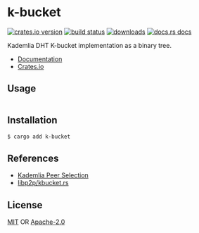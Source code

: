# k-bucket
[![crates.io version][1]][2] [![build status][3]][4]
[![downloads][5]][6] [![docs.rs docs][7]][8]

Kademlia DHT K-bucket implementation as a binary tree.

- [Documentation][8]
- [Crates.io][2]

## Usage
```rust
```

## Installation
```sh
$ cargo add k-bucket
```

## References
- [Kademlia Peer Selection](https://github.com/ethereum/wiki/wiki/Kademlia-Peer-Selection)
- [libp2p/kbucket.rs](https://github.com/libp2p/rust-libp2p/blob/c032afbde56b4f12e645857cd53582217c7a4762/protocols/kad/src/kbucket.rs)

## License
[MIT](./LICENSE-MIT) OR [Apache-2.0](./LICENSE-APACHE)

[1]: https://img.shields.io/crates/v/k-bucket.svg?style=flat-square
[2]: https://crates.io/crates/k-bucket
[3]: https://img.shields.io/travis/datrs/k-bucket.svg?style=flat-square
[4]: https://travis-ci.org/datrs/k-bucket
[5]: https://img.shields.io/crates/d/k-bucket.svg?style=flat-square
[6]: https://crates.io/crates/k-bucket
[7]: https://docs.rs/k-bucket/badge.svg
[8]: https://docs.rs/k-bucket
